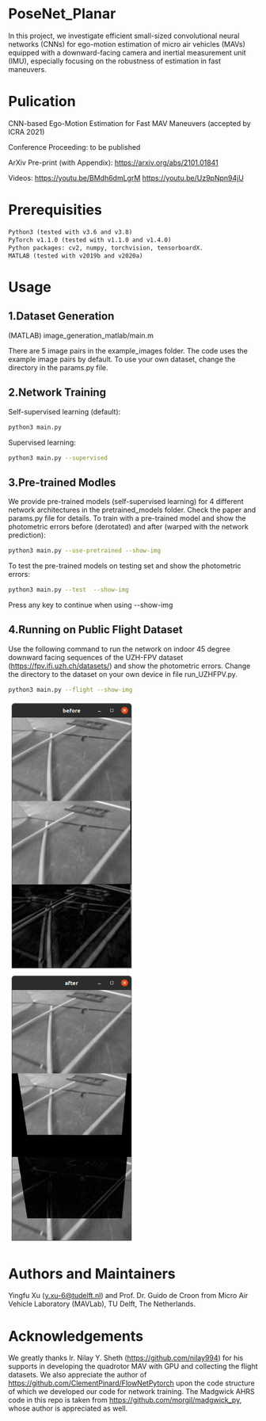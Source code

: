 # PoseNet_Planar
In this project, we investigate efficient small-sized convolutional neural networks (CNNs) for ego-motion estimation of micro air vehicles (MAVs) equipped with a downward-facing camera and inertial measurement unit (IMU), especially focusing on the robustness of estimation in fast maneuvers. 

# Pulication
CNN-based Ego-Motion Estimation for Fast MAV Maneuvers (accepted by ICRA 2021)

Conference Proceeding: to be published

ArXiv Pre-print (with Appendix): https://arxiv.org/abs/2101.01841

Videos: https://youtu.be/BMdh6dmLgrM https://youtu.be/Uz9pNpn94jU

# Prerequisities
```
Python3 (tested with v3.6 and v3.8) 
PyTorch v1.1.0 (tested with v1.1.0 and v1.4.0)
Python packages: cv2, numpy, torchvision, tensorboardX.
MATLAB (tested with v2019b and v2020a)
```

# Usage
## 1.Dataset Generation 
(MATLAB) image_generation_matlab/main.m

There are 5 image pairs in the example_images folder. The code uses the example image pairs by default. To use your own dataset, change the directory in the params.py file.

## 2.Network Training
Self-supervised learning (default): 
```bash
python3 main.py
```
Supervised learning: 
```bash
python3 main.py --supervised
```
## 3.Pre-trained Modles
We provide pre-trained models (self-supervised learning) for 4 different network architectures in the pretrained_models folder. Check the paper and params.py file for details. To train with a pre-trained model and show the photometric errors before (derotated) and after (warped with the network prediction):
```bash
python3 main.py --use-pretrained --show-img
```
To test the pre-trained models on testing set and show the photometric errors:
```bash
python3 main.py --test  --show-img
```
Press any key to continue when using --show-img

## 4.Running on Public Flight Dataset
Use the following command to run the network on indoor 45 degree downward facing sequences of the UZH-FPV dataset (https://fpv.ifi.uzh.ch/datasets/) and show the photometric errors. Change the directory to the dataset on your own device in file run_UZHFPV.py.
```bash
python3 main.py --flight --show-img
```
<img src='https://github.com/YingfuXu/PoseNet_Planar/blob/main/example_images/photometric_error_example/before.png' width=256> <img src='https://github.com/YingfuXu/PoseNet_Planar/blob/main/example_images/photometric_error_example/after.png' width=256>

# Authors and Maintainers
Yingfu Xu (y.xu-6@tudelft.nl) and Prof. Dr. Guido de Croon from Micro Air Vehicle Laboratory (MAVLab), TU Delft, The Netherlands.

# Acknowledgements

We greatly thanks Ir. Nilay Y. Sheth (https://github.com/nilay994) for his supports in developing the quadrotor MAV with GPU and collecting the flight datasets. We also appreciate the author of https://github.com/ClementPinard/FlowNetPytorch upon the code structure of which we developed our code for network training. The Madgwick AHRS code in this repo is taken from https://github.com/morgil/madgwick_py, whose author is appreciated as well.
